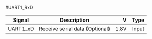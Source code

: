 #UART1_RxD

|Signal        |Description |V      |Type|
| ------------- |:--------------:| -----:|------:|
|UART1_xD     |Receive serial data (Optional) | 1.8V |Input |

